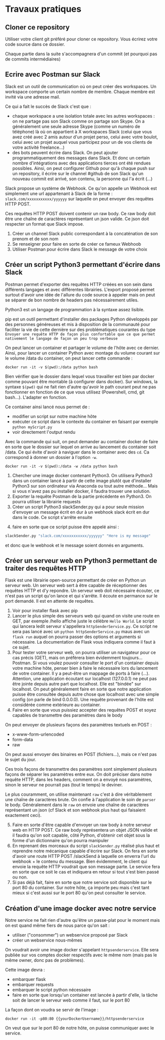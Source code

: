 # Travaux pratiques

## Cloner ce repository

Utiliser votre client git préféré pour cloner ce repository.
Vous écrirez votre code source dans ce dossier.

Chaque partie dans la suite s'accompagnera d'un commit (et pourquoi pas de commits intermédiaires)

## Ecrire avec Postman sur Slack

Slack est un outil de communication où on peut créer des workspaces.
Un workspace comporte un certain nombre de membre.
Chaque membre est invité via une adresse mail.

Ce qui a fait le succès de Slack c'est que :

- chaque workspace a une isolation totale avec les autres workspaces : on ne partage pas son Slack comme on partage son Skype. On a généralement une seule adresse Skype (comme un numéro de téléphone) là où on appartient à X workspaces Slack (celui que vous avez créé avec 2 amis autour d'un projet perso, celui avec votre boulot, celui avec un projet auquel vous participez pour un de vos clients de votre activité freelance...)
- des bots peuvent écrire dans Slack. On peut ajouter programmatiquement des messages dans Slack. Et donc un certain nombre d'intégrations avec des applications tierces ont été rendues possibles. Ainsi, on peut configurer Github pour qu'à chaque push sur un repository, il écrire sur le channel #github de son Slack qu'un nouveau commit est arrivé, son contenu, la personne qui l'a écrit (...)

Slack propose un système de Webhook.
Ce qu'on appelle un Webhook est simplement une url appartenant à Slack de la forme : `slack.com/xxxxxxxxxxx/yyyyyy` sur laquelle on peut envoyer des requêtes HTTP POST.

Ces requêtes HTTP POST doivent contenir un raw body.
Ce raw body doit être une chaîne de caractères représentant un json valide.
Ce json doit respecter un format que Slack impose.

1. Créer un channel Slack public correspondant à la concaténation de son prenom et de son nom
2. Se renseigner pour faire en sorte de créer ce fameux Webhoob
3. Utiliser Postman pour écrire dans Slack le message de votre choix

## Créer un script Python3 permettant d'écrire dans Slack

Postman permet d'exporter des requêtes HTTP créées en son sein dans différents langages et avec différentes librairies.
L'export proposé permet surtout d'avoir une idée de l'allure du code source à appeler mais on peut se séparer de bon nombre de headers pas nécessairement utiles.

Python3 est un langage de programmation à la syntaxe assez lisible.

pip est un outil permettant d'installer des packages Python développés par des personnes généreuses et mis à disposition de la communauté pour faciliter la vie de cette dernière sur des problématiques courantes du type `Envoyer une requête HTTP de façon plus confortable que ce que permet nativement le langage de façon un peu trop verbeuse`

On peut lancer un container et partager le volume de l'hôte avec ce dernier. Ainsi, pour lancer un container Python avec montage du volume courant sur le volume /data du container, on peut lancer cette commande :

```
docker run -it -v $(pwd):/data python bash
```

Bien vérifier que le dossier dans lequel vous travailler est bien par docker comme pouvant être montable (à configurer dans docker).
Sur windows, la syntaxe `$(pwd)` qui ne fait rien d'autre qu'avoir le path courant peut ne pas fonctionner en fonction de ce que vous utilisez (Powershell, cmd, git bash...). L'adapter en fonction.

Ce container ainsi lancé nous permet de :

- modifier un script sur notre machine hôte
- exécuter ce script dans le contexte du container en faisant par exemple `python myScript.py`
- voir directement l'output rendu

Avec la commande qui suit, on peut demander au container docker de faire en sorte que le dossier sur lequel on arrive au lancement du container soit /data. Ce qui évite d'avoir à naviguer dans le container avec des `cd`. Ca correspond à donner un dossier à l'option `-w`.

```
docker run -it -v $(pwd):/data -w /data python bash
```

1. Chercher une image docker contenant Python3. On utilisera Python3 dans un container lancé à partir de cette image plutôt que d'installer Python3 sur son ordinateur via Anaconda ou tout autre méthode... Mais si vous n'avez pas pu installer docker, il faudra trouver une solution.
2. Exporter la requête Postman de la partie précédente en Python3. On pourra utiliser la librairie requests
3. Créer un script Python3 slackSender.py qui a pour seule mission d'envoyer un message écrit en dur à un webhook slack écrit en dur dans le code. Ce script s'arrête ensuite

4) faire en sorte que ce script puisse être appelé ainsi :

```bash
slackSender.py "slack.com/xxxxxxxxxxx/yyyyyy" "Here is my message"
```

et donc que le webhook et le message soient donnés en arguments.

## Créer un serveur web en Python3 permettant de traiter des requêtes HTTP

Flask est une librairie open-source permettant de créer en Python un serveur web. Un serveur web sert à être capable de réceptionner des requêtes HTTP et d'y repondre. Un serveur web doit nécessaire écouter, ce n'est pas un script qu'on lance et qui s'arrête. Il écoute en permance sur le port demandé. Il est en attente de requêtes.

1. Voir pour installer flask avec pip
2. Lancer le plus simple des serveurs web qui quand on visite une route en GET, par exemple /hello affiche juste le célèbre `Hello World`. Le script qui lancera ledit serveur s'appellera `httpSenderService.py`. Ce script ne sera pas lancé avec un `python httpSenderService.py` maus avec un `flask run` auquel on pourra passer des options et arguments si nécessaire. La documentation de Flask vous indiquera comme il faut à ce sujet.
3. Pour tester votre serveur web, on pourra utiliser un navigateur pour ce cas précis (GET), mais on préfèrera bien évidemment toujours... Postman. Si vous voulez pouvoir consulter le port d'un container depuis votre machine hôte, penser bien à faire le nécessaire lors du lancement de votre container. Il y a peut-être un mappage de ports à faire (...). Attention, une application écoutant sur localhost (127.0.0.1) ne peut pas être jointe depuis autre part que localhost. Elle est "bindée" sur localhost. On peut généralement faire en sorte que notre application puisse être consultée depuis autre chose que localhost avec une simple config (on parle de bind 0.0.0.0). Une requête provenant de l'hôte est considérée comme extérieure au container.
4. Faire en sorte que vous puissiez accepter des requêtes POST et soyez capables de transmettre des paramètres dans le body

On peut envoyer de plusieurs façons des paramètres textuels en POST :

- x-www-form-urlencoded
- form-data
- raw

On peut aussi envoyer des binaires en POST (fichiers...), mais ce n'est pas le sujet du jour.

Ces trois façons de transmettre des paramètres sont simplement plusieurs façons de séparer les paramètres entre eux. On doit préciser dans notre requête HTTP, dans les headers, comment on a envoyé nos paramètres, sinon le serveur ne pourrait pas (tout le temps) le deviner.

Le plus couramment, on utilise maintenant `raw` c'est à dire véritablement une chaîne de caractères brute. On confie à l'application le soin de `parser` le body. Généralement dans le `raw` on envoie une chaîne de caractères représentant un json (cf Slack et son webhook plus haut qui faisaient exactement ceci).

5. Faire en sorte d'être capable d'envoyer un raw body à notre serveur web en HTTP POST. Ce raw body représentera un objet JSON valide et il faudra qu'on soit capable, côté Python, d'obtenir cet objet sous la forme d'un dictionnaire qu'on pourra manipuler
6. En reprenant des morceaux du script `slackSender.py` réalisé plus haut et reprendre notre mécanique capable d'écrire sur Slack. On fera en sorte d'avoir une route HTTP POST /slackSend à laquelle on enverra l'url du webhook + le contenu du message. Bien évidemment, le client qui envoie la requête HTTP voudrait que son message parte. Le service fera en sorte que ce soit le cas et indiquera en retour si tout s'est bien passé ou non.
7. Si pas déjà fait, faire en sorte que notre service soit disponible sur le port 80 du container. Sur notre hôte, ça importe peu mais c'est tant mieux si c'est aussi sur le port 80 qu'on peut consulter le service.

## Création d'une image docker avec notre service

Notre service ne fait rien d'autre qu'être un passe-plat pour le moment mais on est quand même fiers de nous parce qu'on sait :

- utiliser ("consommer") un webservice proposé par Slack
- créer un webservice nous-mêmes

On voudrait avoir une image docker s'appelant `httpsenderservice`. Elle sera publiée sur vos comptes docker respectifs avec le même nom (mais pas le même owner, donc pas de problèmes).

Cette image devra :

- embarquer flask
- embarquer requests
- embarquer le script python nécessaire
- faire en sorte que lorsqu'un container est lancée à partir d'elle, la tâche soit de lancer le serveur web comme il faut, sur le port 80

La façon dont on voudra se servir de l'image :

```
docker run -it -p80:80 {{yourDockerUsername}}/httpsenderservice
```

On veut que sur le port 80 de notre hôte, on puisse communiquer avec le service.
